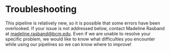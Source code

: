 # Troubleshooting

This pipeline is relatively new, so it is possible that some errors have been overlooked. 
If your issue is not addressed below, contact Madeline Rasband at madeline.rasband@bcm.edu. 
Even if we are unable to resolve your specific problem, we would like to know what 
difficulties you encounter while using our pipelines so we can know where to improve!

